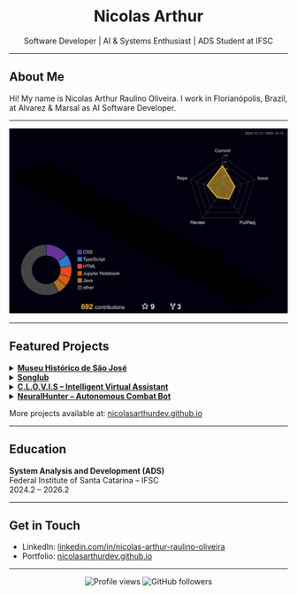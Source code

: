 <h1 align="center">Nicolas Arthur</h1>
<p align="center">Software Developer | AI & Systems Enthusiast | ADS Student at IFSC</p>

---


## About Me

Hi! My name is Nicolas Arthur Raulino Oliveira. I work in Florianópolis, Brazil, at Alvarez & Marsal as AI Software Developer.


---

![Status](./profile-3d-contrib/profile-night-rainbow.svg)

---



## Featured Projects
<details>
<summary><strong><a href="https://github.com/Projeto-Site-do-Museu/ifsc-museu-saojose">Museu Histórico de São José</a></strong></summary>

A modern and responsive landing page for a historical museum:

- Developed using **Next.js**, **Tailwind CSS**, and **Three.js**
- Includes a fully interactive **3D virtual tour** experience
- Designed to improve digital presence and user engagement through immersive UX

Delivered as a real-world project focusing on accessibility, performance, and interactivity.

</details>

<details>
<summary><strong><a href="https://nicolasarthurdev.github.io/songlub/">Songlub</a></strong></summary>

Songlub is a music studio club that offers music courses and activities. The web system must manage the registration of students/practicing musicians and their payments for enrollment and monthly fees.

Repo: https://github.com/NicolasArthurDev/songlub
</details>

<details>
<summary><strong><a href="https://github.com/NicolasArthurDev/clovis">C.L.O.V.I.S – Intelligent Virtual Assistant</a></strong></summary>

**C.L.O.V.I.S (Contextual Language-Oriented Virtual Interactive System)** is an AI-powered virtual assistant designed as a modular, customizable system with:

- Local **LLM** integration and prompt engineering
- Context-aware **memory** architecture with persistent storage
- Real-time **voice interaction** using speech-to-text and text-to-speech
- Web-based UI built with **Streamlit**

This project demonstrates applied knowledge in **NLP**, **LLM orchestration**, and real-time human-machine interaction using open-source tools.

</details>

<details>
<summary><strong><a href="https://github.com/Evolutionary-Coders/neural-hunter">NeuralHunter – Autonomous Combat Bot</a></strong></summary>

A self-learning robot that uses:

- **Reinforcement Learning** and Neural Networks, built in **Java**
- Adaptation to enemy behavior in the **Robocode** simulation environment
- Focus on decision-making, pattern recognition, and strategy evolution

This was developed as part of a group AI and game logic exploration initiative.

</details>

More projects available at: [nicolasarthurdev.github.io](https://nicolasarthurdev.github.io)

---

## Education

**System Analysis and Development (ADS)**  
Federal Institute of Santa Catarina – IFSC  
2024.2 – 2026.2

---

## Get in Touch

- LinkedIn: [linkedin.com/in/nicolas-arthur-raulino-oliveira](https://linkedin.com/in/nicolas-arthur-raulino-oliveira)  
- Portfolio: [nicolasarthurdev.github.io](https://nicolasarthurdev.github.io)

---

  <p align="center">
  <img src="https://komarev.com/ghpvc/?username=NicolasArthurDev&color=blue" alt="Profile views" />
  <img src="https://img.shields.io/github/followers/NicolasArthurDev?style=social" alt="GitHub followers" />
</p>
